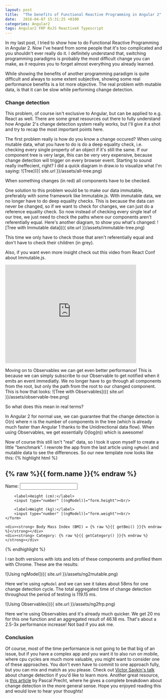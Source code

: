 ```yaml
---
layout: post
title:  "The benefits of Functional Reactive Programming in Angular 2"
date:   2016-04-07 15:31:25 +0100
categories: Angular2
tags: Angular2 FRP RxJS ReactiveX Typescript
---
```


In my last post, I tried to show how to do Functional Reactive Programming in Angular 2. 
Now I've heard from some people that it's too complicated and you shouldn't ever really do it.
I definitely understand that, switching programming paradigms is probably the most difficult change you can make, as it requires you to forget almost everything you already learned.

While showing the benefits of another programming paradigm is quite difficult and always to some extent subjective, showing some real performance benefits is a lot more objective.
The real problem with mutable data, is that it can be slow while performing change detection.

### Change detection
This problem, of course isn't exclusive to Angular, but can be applied to e.g. React as well.
There are some great resources out there to fully understand how Angular 2's change detection system really works, but I'll give it a shot and try to recap the most important points here.

The first problem really is how do you know a change occured?
When using mutable data, what you have to do is do a deep equality check, i.e. checking every single property of an object if it's still the same. 
If our component tree is very large, this can be very very expensive, because change detection will trigger on every browser event. 
Starting to sound really ineffecient, right? 
I did a quick diagram in draw.io to visualize what I'm saying:
![Tree]({{ site.url }}/assets/all-tree.png)

When something changes (in red) all components have to be checked.

One solution to this problem would be to make our data immutable, preferably with some framework like Immutable.js.
With immutable data, we no longer have to do deep equality checks. 
This is because the data can never be changed, so if we want to check for changes, we can just do a reference equality check.
So now instead of checking every single leaf of our tree, we just need to check the paths where our components aren't referentially equal.
Here's another diagram, to show you what's changed:
![Tree with Immutable data]({{ site.url }}/assets/immutable-tree.png)

This time we only have to check those that aren't referentially equal and don't have to check their children (in grey).

Also, if you want even more insight check out this video from React Conf about Immutable.js.
<iframe width="420" height="315" src="https://www.youtube.com/embed/I7IdS-PbEgI?t=16m40s" frameborder="0" allowfullscreen></iframe>

Moving on to Observables we can get even better performance!
This is because we can simply subscribe to our Observable to get notified when it emits an event immediatly.
We no longer have to go through all components from the root, but only the path from the root to our changed component.
This is how that looks:
![Tree with Observables]({{ site.url }}/assets/observable-tree.png)


So what does this mean in real terms?

In Angular 2 for normal use, we can guarantee that the change detection is O(n) where n is the number of components in the tree (which is already much faster than Angular 1 thanks to the Unidirectional data flow).
When using Observables, we get essentially O(log(n)) which is awesome!

Now of course this still isn't "real" data, so I took it upon myself to create a little "benchmark".
I rewrote the app from the last article using `ngModel` and mutable data to see the differences.
So our new template now looks like this:
{% highlight html %}

<div>
    <h2>{% raw %}{{ form.name }}{% endraw %}</h2>
    <form>
        <label>Name:</label>
        <input type="text" [(ngModel)]="form.name"><br/>
        
        <label>Height (cm):</label>
        <input type="number" [(ngModel)]="form.height"><br/>
        
        <label>Weight (kg):</label>
        <input type="number" [(ngModel)]="form.weight"><br/>
    </form>
    
    <div><strong> Body Mass Index (BMI) = {% raw %}{{ getBmi() }}{% endraw %}</strong></div>
    <div><strong> Category: {% raw %}{{ getCategory() }}{% endraw %}</strong></div>
</div>

{% endhighlight %}

I ran both versions with lots and lots of these components and profiled them with Chrome.
These are the results:

![Using ngModel]({{ site.url }}/assets/ng2mutable.png)

Here we're using `ngModel` and we can see it takes about 58ms for one change detection cycle. 
The total aggregated time of change detection throughout the period of testing is 119.15 ms.

![Using Observables]({{ site.url }}/assets/ng2frp.png)

Here we're using Observables and it's already much quicker. We get 20 ms for this one function and an aggregated result of 46.18 ms.
That's about a 2.5-3x performance increase! Not bad if you ask me.

### Conclusion

Of course, most of the time performance is not going to be that big of an issue, but if you have a complex app and you want it to also run on mobile,
 where cpu cycles are much more valuable, you might want to consider one of these approaches.
You don't even have to commit to one approach fully, but you can mix and match as you please. Check out [Victor Savkin's talk][cd video] about change detection if you'd like to learn more.
Another great resource, is [this article][change detection] by Pascal Precht, where he gives a complete breakdown about change detection in the more general sense.
Hope you enjoyed reading this and would love to hear your thoughts!

[cd video]: https://www.youtube.com/watch?v=jvKGQSFQf10
[change detection]: http://blog.thoughtram.io/angular/2016/02/22/angular-2-change-detection-explained.html
[cd video react]: https://youtu.be/I7IdS-PbEgI?t=16m40s
